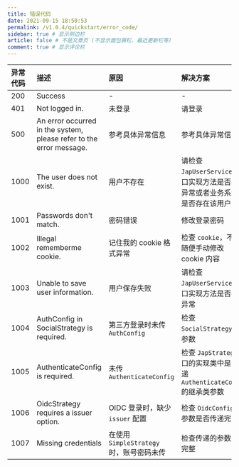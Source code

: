 ```yaml
---
title: 错误代码
date: 2021-09-15 18:50:53
permalink: /v1.0.4/quickstart/error_code/
sidebar: true # 显示侧边栏
article: false # 不是文章页 (不显示面包屑栏、最近更新栏等)
comment: true # 显示评论栏
---
```


| 异常代码 | 描述 | 原因 | 解决方案 |
| :---- | :----| :----| :----|
| 200 | Success | - | - |
| 401 | Not logged in. | 未登录 | 请登录 |
| 500 | An error occurred in the system, please refer to the error message. | 参考具体异常信息 | 参考具体异常信息 |
| 1000 | The user does not exist. | 用户不存在 | 请检查 `JapUserService` 接口实现方法是否存在异常或者业务系统中是否存在该用户 |
| 1001 | Passwords don't match. | 密码错误 | 修改登录密码 |
| 1002 | Illegal rememberme cookie. | 记住我的 cookie 格式异常 | 检查 `cookie`，不可随便手动修改 cookie 内容 |
| 1003 | Unable to save user information. | 用户保存失败 | 请检查 `JapUserService` 接口实现方法是否存在异常 |
| 1004 | AuthConfig in SocialStrategy is required. | 第三方登录时未传 `AuthConfig` | 检查 `SocialStrategy` 的参数 |
| 1005 | AuthenticateConfig is required. | 未传 `AuthenticateConfig` | 检查 `JapStrategy` 接口的实现类中是否传递 `AuthenticateConfig` 的继承类参数 |
| 1006 | OidcStrategy requires a issuer option. | OIDC 登录时，缺少 `issuer` 配置 | 检查 `OidcConfig` 的参数是否传递完整 |
| 1007 | Missing credentials | 在使用 `SimpleStrategy` 时，账号密码未传 | 检查传递的参数是否完整 |
